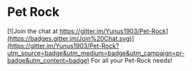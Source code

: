 Pet Rock
====================

[![Join the chat at https://gitter.im/Yunus1903/Pet-Rock](https://badges.gitter.im/Join%20Chat.svg)](https://gitter.im/Yunus1903/Pet-Rock?utm_source=badge&utm_medium=badge&utm_campaign=pr-badge&utm_content=badge)
For all your Pet-Rock needs!
